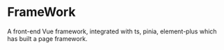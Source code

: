 # FrameWork
A front-end Vue framework, integrated with ts, pinia, element-plus which has built a page framework.
